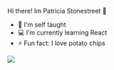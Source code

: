  Hi there! Im Patricia Stonestreet 👋


- 📖 I'm self taught
- 💻 I’m currently learning React
- ⚡ Fun fact: I love potato chips
 <div>
<img src="https://github-readme-stats.vercel.app/api?username=patriciastonestreet&show_icons=true&theme=synthwave&https://github.com/anuraghazra/github-readme-stats"</img>
</div>


